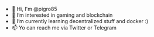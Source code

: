 - 👋 Hi, I'm @pigro85
- 👀 I’m interested in gaming and blockchain
- 🌱 I’m currently learning decentralized stuff and docker :)
- 📫 Yo can reach me via Twitter or Telegram
